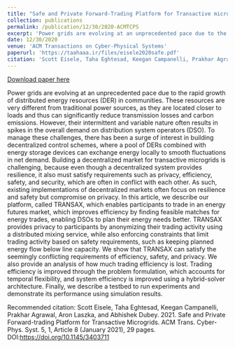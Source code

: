 ```yaml
---
title: "Safe and Private Forward-Trading Platform for Transactive microgrids"
collection: publications
permalink: /publication/12/30/2020-ACMTCPS
excerpt: 'Power grids are evolving at an unprecedented pace due to the rapid growth of distributed energy resources (DER) in communities. These resources are very different from traditional power sources, as they are located closer to loads and thus can significantly reduce transmission losses and carbon emissions. However, their intermittent and variable nature often results in spikes in the overall demand on distribution system operators (DSO). To manage these challenges, there has been a surge of interest in building decentralized control schemes, where a pool of DERs combined with energy storage devices can exchange energy locally to smooth fluctuations in net demand. Building a decentralized market for transactive microgrids is challenging, because even though a decentralized system provides resilience, it also must satisfy requirements such as privacy, efficiency, safety, and security, which are often in conflict with each other. As such, existing implementations of decentralized markets often focus on resilience and safety but compromise on privacy. In this article, we describe our platform, called TRANSAX, which enables participants to trade in an energy futures market, which improves efficiency by finding feasible matches for energy trades, enabling DSOs to plan their energy needs better. TRANSAX provides privacy to participants by anonymizing their trading activity using a distributed mixing service, while also enforcing constraints that limit trading activity based on safety requirements, such as keeping planned energy flow below line capacity. We show that TRANSAX can satisfy the seemingly conflicting requirements of efficiency, safety, and privacy. We also provide an analysis of how much trading efficiency is lost. Trading efficiency is improved through the problem formulation, which accounts for temporal flexibility, and system efficiency is improved using a hybrid-solver architecture. Finally, we describe a testbed to run experiments and demonstrate its performance using simulation results.'
date: 12/30/2020
venue: 'ACM Transactions on Cyber-Physical Systems'
paperurl: 'https://taahaaa.ir/files/eisele2020safe.pdf'
citation: 'Scott Eisele, Taha Eghtesad, Keegan Campanelli, Prakhar Agrawal, Aron Laszka, and Abhishek Dubey. 2021. Safe and Private Forward-trading Platform for Transactive Microgrids. ACM Trans. Cyber-Phys. Syst. 5, 1, Article 8 (January 2021), 29 pages. DOI:https://doi.org/10.1145/3403711'
---
```


<a href='https://taahaaa.ir/files/eisele2020safe.pdf'>Download paper here</a>

Power grids are evolving at an unprecedented pace due to the rapid growth of distributed energy resources (DER) in communities. These resources are very different from traditional power sources, as they are located closer to loads and thus can significantly reduce transmission losses and carbon emissions. However, their intermittent and variable nature often results in spikes in the overall demand on distribution system operators (DSO). To manage these challenges, there has been a surge of interest in building decentralized control schemes, where a pool of DERs combined with energy storage devices can exchange energy locally to smooth fluctuations in net demand. Building a decentralized market for transactive microgrids is challenging, because even though a decentralized system provides resilience, it also must satisfy requirements such as privacy, efficiency, safety, and security, which are often in conflict with each other. As such, existing implementations of decentralized markets often focus on resilience and safety but compromise on privacy. In this article, we describe our platform, called TRANSAX, which enables participants to trade in an energy futures market, which improves efficiency by finding feasible matches for energy trades, enabling DSOs to plan their energy needs better. TRANSAX provides privacy to participants by anonymizing their trading activity using a distributed mixing service, while also enforcing constraints that limit trading activity based on safety requirements, such as keeping planned energy flow below line capacity. We show that TRANSAX can satisfy the seemingly conflicting requirements of efficiency, safety, and privacy. We also provide an analysis of how much trading efficiency is lost. Trading efficiency is improved through the problem formulation, which accounts for temporal flexibility, and system efficiency is improved using a hybrid-solver architecture. Finally, we describe a testbed to run experiments and demonstrate its performance using simulation results.

Recommended citation: Scott Eisele, Taha Eghtesad, Keegan Campanelli, Prakhar Agrawal, Aron Laszka, and Abhishek Dubey. 2021. Safe and Private Forward-trading Platform for Transactive Microgrids. ACM Trans. Cyber-Phys. Syst. 5, 1, Article 8 (January 2021), 29 pages. DOI:https://doi.org/10.1145/3403711